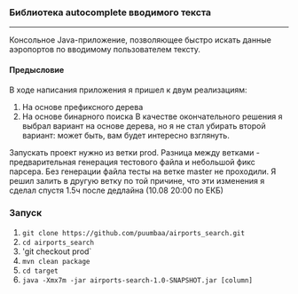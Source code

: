 ### Библиотека autocomplete вводимого текста
___
Консольное Java-приложение, позволяющее быстро искать
данные аэропортов по вводимому пользователем тексту.

#### Предысловие
В ходе написания приложения я пришел к двум реализациям:
1. На основе префиксного дерева
2. На основе бинарного поиска
В качестве окончательного решения я выбрал вариант на основе дерева, но я не стал убирать второй вариант: может быть, вам будет интересно взглянуть.

Запускать проект нужно из ветки prod. Разница между ветками - предварительная генерация тестового файла и небольшой фикс парсера. Без генерации файла тесты на ветке master не проходили. Я решил залить в другую ветку по той причине, что эти изменения я сделал спустя 1.5ч после дедлайна (10.08 20:00 по ЕКБ)

### Запуск
1. `git clone https://github.com/puumbaa/airports_search.git`
2. `cd airports_search` 
3. 'git checkout prod`
4. `mvn clean package`
5. `cd target`
6. `java -Xmx7m -jar airports-search-1.0-SNAPSHOT.jar [column]`
